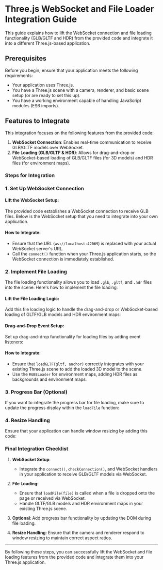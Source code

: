 # Three.js WebSocket and File Loader Integration Guide

This guide explains how to lift the WebSocket connection and file loading functionality (GLB/GLTF and HDR) from the provided code and integrate it into a different Three.js-based application.

## Prerequisites
Before you begin, ensure that your application meets the following requirements:
- Your application uses Three.js.
- You have a Three.js scene with a camera, renderer, and basic scene setup (or are ready to set this up).
- You have a working environment capable of handling JavaScript modules (ES6 imports).

## Features to Integrate

This integration focuses on the following features from the provided code:
1. **WebSocket Connection**: Enables real-time communication to receive GLB/GLTF models over WebSocket.
2. **File Loading (GLB/GLTF & HDR)**: Allows for drag-and-drop or WebSocket-based loading of GLB/GLTF files (for 3D models) and HDR files (for environment maps).

### Steps for Integration

### 1. Set Up WebSocket Connection

#### Lift the WebSocket Setup:
The provided code establishes a WebSocket connection to receive GLB files. Below is the WebSocket setup that you need to integrate into your own application.

<CODEBLOCK HERE>

#### How to Integrate:
- Ensure that the URL (`ws://localhost:42069`) is replaced with your actual WebSocket server's URL.
- Call the `connect()` function when your Three.js application starts, so the WebSocket connection is immediately established.

### 2. Implement File Loading

The file loading functionality allows you to load `.glb`, `.gltf`, and `.hdr` files into the scene. Here's how to implement the file loading:

#### Lift the File Loading Logic:
Add this file loading logic to handle the drag-and-drop or WebSocket-based loading of GLTF/GLB models and HDR environment maps:

<CODEBLOCK HERE>

#### Drag-and-Drop Event Setup:
Set up drag-and-drop functionality for loading files by adding event listeners:

<CODEBLOCK HERE>

#### How to Integrate:
- Ensure that `loadGLTF(gltf, anchor)` correctly integrates with your existing Three.js scene to add the loaded 3D model to the scene.
- Use the `RGBELoader` for environment maps, adding HDR files as backgrounds and environment maps.

### 3. Progress Bar (Optional)

If you want to integrate the progress bar for file loading, make sure to update the progress display within the `loadFile` function:

<CODEBLOCK HERE>

### 4. Resize Handling

Ensure that your application can handle window resizing by adding this code:

<CODEBLOCK HERE>

### Final Integration Checklist

1. **WebSocket Setup**:
   - Integrate the `connect()`, `checkConnection()`, and WebSocket handlers in your application to receive GLB/GLTF models via WebSocket.
   
2. **File Loading**:
   - Ensure that `loadFile(file)` is called when a file is dropped onto the page or received via WebSocket.
   - Handle GLTF/GLB models and HDR environment maps in your existing Three.js scene.

3. **Optional**: Add progress bar functionality by updating the DOM during file loading.

4. **Resize Handling**: Ensure that the camera and renderer respond to window resizing to maintain correct aspect ratios.

---

By following these steps, you can successfully lift the WebSocket and file loading features from the provided code and integrate them into your Three.js application.
